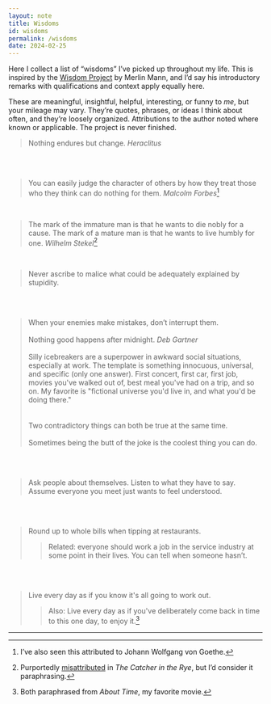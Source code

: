 ```yaml
---
layout: note
title: Wisdoms
id: wisdoms
permalink: /wisdoms
date: 2024-02-25
---
```

Here I collect a list of “wisdoms” I’ve picked up throughout my life. This is inspired by the [Wisdom Project](https://github.com/merlinmann/wisdom/blob/master/wisdom.md) by Merlin Mann, and I’d say his introductory remarks with qualifications and context apply equally here.

These are meaningful, insightful, helpful, interesting, or funny to *me*, but your mileage may vary. They’re quotes, phrases, or ideas I think about often, and they’re loosely organized. Attributions to the author noted where known or applicable. The project is never finished.

> Nothing endures but change.
> *Heraclitus*

<br><br>

> You can easily judge the character of others by how they treat those who they think can do nothing for them.
> *Malcolm Forbes*[^1]

<br>

> The mark of the immature man is that he wants to die nobly for a cause. The mark of a mature man is that he wants to live humbly for one.
> *Wilhelm Stekel*[^2]

<br>

> Never ascribe to malice what could be adequately explained by stupidity. 

<br><br>

> When your enemies make mistakes, don’t interrupt them.
<br><br>
> Nothing good happens after midnight.
> *Deb Gartner*
<br><br>
> Silly icebreakers are a superpower in awkward social situations, especially at work. The template is something innocuous, universal, and specific (only one answer). First concert, first car, first job, movies you've walked out of, best meal you've had on a trip, and so on. My favorite is "fictional universe you'd live in, and what you'd be doing there."  
<br><br>
> Two contradictory things can both be true at the same time.
<br><br>
> Sometimes being the butt of the joke is the coolest thing you can do.

<br><br>

> Ask people about themselves. Listen to what they have to say. Assume everyone you meet just wants to feel understood.

<br><br>

> Round up to whole bills when tipping at restaurants.
>> Related: everyone should work a job in the service industry at some point in their lives. You can tell when someone hasn’t.

<br><br>

> Live every day as if you know it's all going to work out.
>> Also: Live every day as if you've deliberately come back in time to this one day, to enjoy it.[^3]

<hr>

[^1]: I’ve also seen this attributed to Johann Wolfgang von Goethe.
[^2]: Purportedly [misattributed](https://en.wikiquote.org/wiki/Wilhelm_Stekel#Misattributed) in *The Catcher in the Rye*, but I’d consider it paraphrasing.
[^3]: Both paraphrased from *About Time*, my favorite movie.